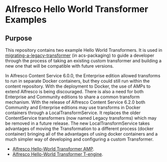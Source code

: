 # Alfresco Hello World Transformer Examples

## Purpose

This repository contains two example Hello World Transformers. It is used in [migrating-a-legacy-transformer](https://github.com/Alfresco/acs-packaging/blob/master/docs/migrating-a-legacy-transformer.md) (in acs-packaging) to guide a developer through the process of taking an existing custom transformer and building a new one that will be compatible with future versions.

In Alfresco Content Service 6.0.0, the Enterprise edition allowed transforms to run in separate Docker containers, but they could still run within the content repository. With the deployment to Docker, the use of AMPs to extend Alfresco is being discouraged. There is also a need for both Enterprise and Community editions to share a common transform mechanism.
With the release of Alfresco Content Service 6.2.0 both Community and Enterprise editions may use transforms in Docker containers through a LocalTransformService. It replaces the older ContentService transformers (now named Legacy transforms) which may be removed in a future release.
The new LocalTransformService takes advantages of moving the Transformation to a different process (docker container) bringing all of the advantages of using docker containers and a much simpler way of developing and configuring a custom Transformer.

* [Alfresco Hello-World Transformer AMP](alfresco-helloworld-transformer-amp/).
* [Alfresco Hello-World Transformer T-engine](alfresco-helloworld-transformer-engine/).